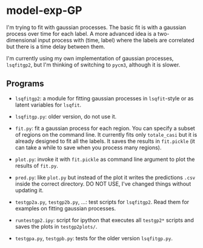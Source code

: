 # model-exp-GP

I'm trying to fit with gaussian processes. The basic fit is with a gaussian
process over time for each label. A more advanced idea is a two-dimensional
input process with (time, label) where the labels are correlated but there is
a time delay between them.

I'm currently using my own implementation of gaussian processes, `lsqfitgp2`,
but I'm thinking of switching to `pycm3`, although it is slower.

## Programs

  * `lsqfitgp2`: a module for fitting gaussian processes in `lsqfit`-style or
    as latent variables for `lsqfit`.
    
  * `lsqfitgp.py`: older version, do not use it.
  
  * `fit.py`: fit a gaussian process for each region. You can specify a subset
    of regions on the command line. It currently fits only `totale_casi` but it
    is already designed to fit all the labels. It saves the results in
    `fit.pickle` (it can take a while to save when you process many regions).
    
  * `plot.py`: invoke it with `fit.pickle` as command line argument to plot
    the results of `fit.py`.
    
  * `pred.py`: like `plot.py` but instead of the plot it writes the predictions
    `.csv` inside the correct directory. DO NOT USE, I've changed things
    without updating it.
    
  * `testgp2a.py`, `testgp2b.py`, ...: test scripts for `lsqfitgp2`. Read them
    for examples on fitting gaussian processes.
    
  * `runtestgp2.ipy`: script for ipython that executes all `testgp2*` scripts
    and saves the plots in `testgp2plots/`.

  * `testgpa.py`, `testgpb.py`: tests for the older version `lsqfitgp.py`.
